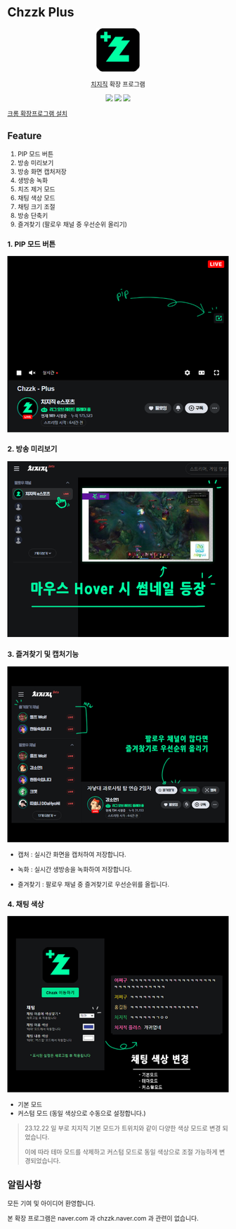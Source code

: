 # Chzzk Plus

<p align="center">
    <img src="./public/icon128.png" width=100/>
</p> 
<p align="center">
    <a href="https://chzzk.naver.com/">치지직</a> 확장 프로그램 
</p>
<p align="center">
    <img src="https://img.shields.io/github/package-json/v/kyechan99/chzzk-plus?style=for-the-badge"/>
    <img src="https://img.shields.io/github/license/kyechan99/chzzk-plus?style=for-the-badge"/>
    <a href="https://chromewebstore.google.com/detail/chzzk-plus/miampiopgfpnimmggagljgbpmjmjdjia?hl=ko&utm_source=ext_sidebar">
 	    <img src="https://img.shields.io/badge/DOWNLOAD-ME-%2320c997?style=for-the-badge"/>
    </a>
</p>

[크롬 확장프로그램 설치](https://chromewebstore.google.com/detail/chzzk-plus/miampiopgfpnimmggagljgbpmjmjdjia?hl=ko&utm_source=ext_sidebar)

## Feature

1.  PIP 모드 버튼
2.  방송 미리보기
3.  방송 화면 캡처저장
4.  생방송 녹화
5.  치즈 제거 모드
6.  채팅 색상 모드
7.  채팅 크기 조절
8.  방송 단축키
9.  즐겨찾기 (팔로우 채널 중 우선순위 올리기)

### 1. PIP 모드 버튼

![PIP 모드 버튼](/README/feature_pip.png)

### 2. 방송 미리보기

![방송 미리보기](/README/preview.png)

### 3. 즐겨찾기 및 캡처기능

![즐겨찾기 및 캡처기능](/README/barrigade.png)

- 캡처 : 실시간 화면을 캡처하여 저장합니다.

- 녹화 : 실시간 생방송을 녹화하여 저장합니다.

- 즐겨찾기 : 팔로우 채널 중 즐겨찾기로 우선순위를 올립니다.

### 4. 채팅 색상

![채팅 색상 조절](/README/font_color.png)

- 기본 모드
- 커스텀 모드 (동일 색상으로 수동으로 설정합니다.)

> 23.12.22 일 부로 치지직 기본 모드가 트위치와 같이 다양한 색상 모드로 변경 되었습니다.
>
> 이에 따라 테마 모드를 삭제하고 커스텀 모드로 동일 색상으로 조절 가능하게 변경되었습니다.

## 알림사항

모든 기여 및 아이디어 환영합니다.

본 확장 프로그램은 naver.com 과 chzzk.naver.com 과 관련이 없습니다.
